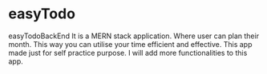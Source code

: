 # easyTodo
easyTodoBackEnd
It is a MERN stack application. Where user can plan their month. This way you can utilise your time efficient and effective.
This app made just for self practice purpose. I will add more functionalities to this app. 

